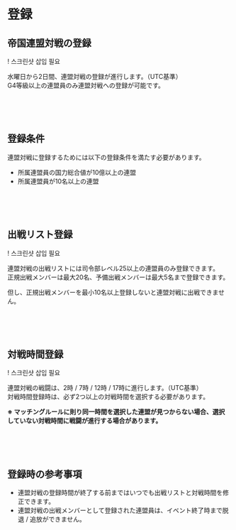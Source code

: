 # 登録

## 帝国連盟対戦の登録

! 스크린샷 삽입 필요

水曜日から2日間、連盟対戦の登録が進行します。（UTC基準）<br>
G4等級以上の連盟員のみ連盟対戦への登録が可能です。

<br>
<br>
<br>


## 登録条件

連盟対戦に登録するためには以下の登録条件を満たす必要があります。

- 所属連盟員の国力総合値が10億以上の連盟 <br>
- 所属連盟員が10名以上の連盟

<br>
<br>
<br>


## 出戦リスト登録

! 스크린샷 삽입 필요

連盟対戦の出戦リストには司令部レベル25以上の連盟員のみ登録できます。<br>
正規出戦メンバーは最大20名、予備出戦メンバーは最大5名まで登録できます。<br>

但し、正規出戦メンバーを最小10名以上登録しないと連盟対戦に出戦できません。

<br>
<br>
<br>


## 対戦時間登録
 
! 스크린샷 삽입 필요

連盟対戦の戦闘は、2時 / 7時 / 12時 / 17時に進行します。（UTC基準）<br>
対戦時間登録時は、必ず2つ以上の対戦時間を選択する必要があります。

**※ マッチングルールに則り同一時間を選択した連盟が見つからない場合、選択していない対戦時間に戦闘が進行する場合があります。**

<br>
<br>
<br>


## 登録時の参考事項

- 連盟対戦の登録時間が終了する前まではいつでも出戦リストと対戦時間を修正できます。<br>
- 連盟対戦の出戦メンバーとして登録された連盟員は、イベント終了時まで脱退 / 追放ができません。

<br>
<br>
<br>
